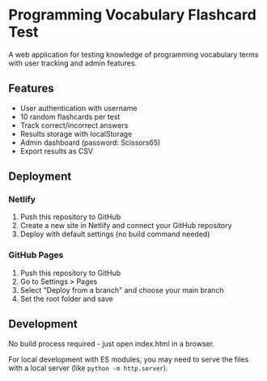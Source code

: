 # Programming Vocabulary Flashcard Test

A web application for testing knowledge of programming vocabulary terms with user tracking and admin features.

## Features

- User authentication with username
- 10 random flashcards per test
- Track correct/incorrect answers
- Results storage with localStorage
- Admin dashboard (password: Scissors65)
- Export results as CSV

## Deployment

### Netlify

1. Push this repository to GitHub
2. Create a new site in Netlify and connect your GitHub repository
3. Deploy with default settings (no build command needed)

### GitHub Pages

1. Push this repository to GitHub
2. Go to Settings > Pages
3. Select "Deploy from a branch" and choose your main branch
4. Set the root folder and save

## Development

No build process required - just open index.html in a browser.

For local development with ES modules, you may need to serve the files with a local server (like `python -m http.server`).
